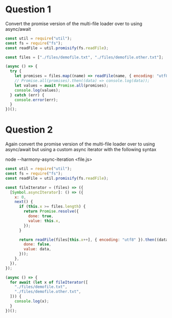 # Question 1

Convert the promise version of the multi-file loader over to using async/await

```js
const util = require("util");
const fs = require("fs");
const readFile = util.promisify(fs.readFile);

const files = ["./files/demofile.txt", "./files/demofile.other.txt"];

(async () => {
  try {
    let promises = files.map((name) => readFile(name, { encoding: "utf8" }));
    // Promise.all(promises).then((data) => console.log(data));
    let values = await Promise.all(promises);
    console.log(values);
  } catch (err) {
    console.error(err);
  }
})();
```

# Question 2

Again convert the promise version of the multi-file loader over to using async/await but using a custom async iterator with the following syntax

node --harmony-async-iteration <file.js>

```js
const util = require("util");
const fs = require("fs");
const readFile = util.promisify(fs.readFile);

const fileIterator = (files) => ({
  [Symbol.asyncIterator]: () => ({
    x: 0,
    next() {
      if (this.x >= files.length) {
        return Promise.resolve({
          done: true,
          value: this.x,
        });
      }

      return readFile(files[this.x++], { encoding: "utf8" }).then((data) => ({
        done: false,
        value: data,
      }));
    },
  }),
});

(async () => {
  for await (let x of fileIterator([
    "./files/demofile.txt",
    "./files/demofile.other.txt",
  ])) {
    console.log(x);
  }
})();
```
